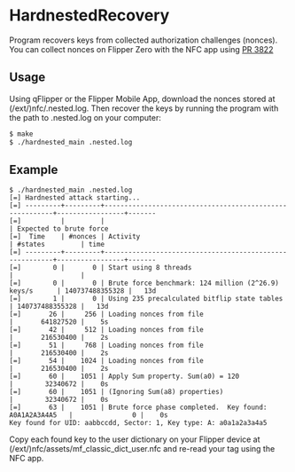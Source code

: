 # HardnestedRecovery

Program recovers keys from collected authorization challenges (nonces).
You can collect nonces on Flipper Zero with the NFC app using [PR 3822](https://github.com/flipperdevices/flipperzero-firmware/pull/3822)

## Usage

Using qFlipper or the Flipper Mobile App, download the nonces stored at (/ext/)nfc/.nested.log. Then recover the keys by running the program with the path to .nested.log on your computer:

```bash
$ make
$ ./hardnested_main .nested.log
```

## Example


```
$ ./hardnested_main .nested.log
[=] Hardnested attack starting...
[=] ---------+---------+---------------------------------------------------------+-----------------+-------
[=]          |         |                                                         | Expected to brute force
[=]  Time    | #nonces | Activity                                                | #states         | time
[=] ---------+---------+---------------------------------------------------------+-----------------+-------
[=]        0 |       0 | Start using 8 threads                                   |                 |
[=]        0 |       0 | Brute force benchmark: 124 million (2^26.9) keys/s      | 140737488355328 |   13d
[=]        1 |       0 | Using 235 precalculated bitflip state tables            | 140737488355328 |   13d
[=]       26 |     256 | Loading nonces from file                                |       641827520 |    5s
[=]       42 |     512 | Loading nonces from file                                |       216530400 |    2s
[=]       51 |     768 | Loading nonces from file                                |       216530400 |    2s
[=]       54 |    1024 | Loading nonces from file                                |       216530400 |    2s
[=]       60 |    1051 | Apply Sum property. Sum(a0) = 120                       |        32340672 |    0s
[=]       60 |    1051 | (Ignoring Sum(a8) properties)                           |        32340672 |    0s
[=]       63 |    1051 | Brute force phase completed.  Key found: A0A1A2A3A4A5   |               0 |    0s
Key found for UID: aabbccdd, Sector: 1, Key type: A: a0a1a2a3a4a5
```

Copy each found key to the user dictionary on your Flipper device at (/ext/)nfc/assets/mf_classic_dict_user.nfc and re-read your tag using the NFC app.
